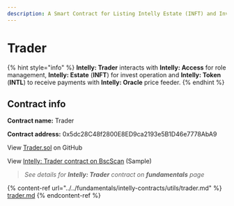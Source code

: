 ```yaml
---
description: A Smart Contract for Listing Intelly Estate (INFT) and Investing operation.
---
```


# Trader

{% hint style="info" %}
**Intelly: Trader** interacts with **Intelly: Access** for role management, **Intelly: Estate** (**INFT**) for invest operation and **Intelly: Token** (**INTL**) to receive payments with **Intelly: Oracle** price feeder.
{% endhint %}

## Contract info

**Contract name:** Trader

**Contract address:** 0x5dc28C48f2800E8ED9ca2193e5B1D46e7778AbA9



View [Trader.sol](https://github.com/intelly-dev/contracts/blob/main/contracts/utils/Trader.sol) on GitHub

View [Intelly: Trader contract on BscScan](https://testnet.bscscan.com/address/0x5dc28C48f2800E8ED9ca2193e5B1D46e7778AbA9) (Sample)



> _See details for **Intelly: Trader** contract on **fundamentals** page_

{% content-ref url="../../fundamentals/intelly-contracts/utils/trader.md" %}
[trader.md](../../fundamentals/intelly-contracts/utils/trader.md)
{% endcontent-ref %}
